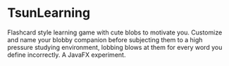 # TsunLearning
Flashcard style learning game with cute blobs to motivate you. Customize and name your blobby companion before subjecting them to a high pressure studying environment, lobbing blows at them for every word you define incorrectly. A JavaFX experiment.
